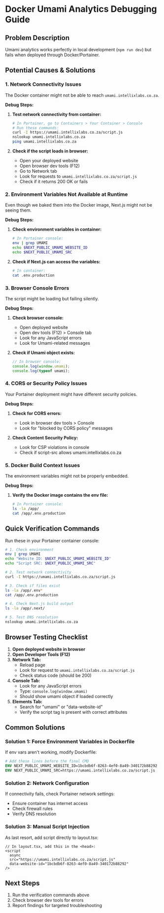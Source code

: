 # Docker Umami Analytics Debugging Guide

## Problem Description
Umami analytics works perfectly in local development (`npm run dev`) but fails when deployed through Docker/Portainer.

## Potential Causes & Solutions

### 1. Network Connectivity Issues
The Docker container might not be able to reach `umami.intellixlabs.co.za`.

**Debug Steps:**
1. **Test network connectivity from container:**
   ```bash
   # In Portainer, go to Containers > Your Container > Console
   # Run these commands:
   curl -I https://umami.intellixlabs.co.za/script.js
   nslookup umami.intellixlabs.co.za
   ping umami.intellixlabs.co.za
   ```

2. **Check if the script loads in browser:**
   - Open your deployed website
   - Open browser dev tools (F12)
   - Go to Network tab
   - Look for requests to `umami.intellixlabs.co.za/script.js`
   - Check if it returns 200 OK or fails

### 2. Environment Variables Not Available at Runtime
Even though we baked them into the Docker image, Next.js might not be seeing them.

**Debug Steps:**
1. **Check environment variables in container:**
   ```bash
   # In Portainer console:
   env | grep UMAMI
   echo $NEXT_PUBLIC_UMAMI_WEBSITE_ID
   echo $NEXT_PUBLIC_UMAMI_SRC
   ```

2. **Check if Next.js can access the variables:**
   ```bash
   # In container:
   cat .env.production
   ```

### 3. Browser Console Errors
The script might be loading but failing silently.

**Debug Steps:**
1. **Check browser console:**
   - Open deployed website
   - Open dev tools (F12) > Console tab
   - Look for any JavaScript errors
   - Look for Umami-related messages

2. **Check if Umami object exists:**
   ```javascript
   // In browser console:
   console.log(window.umami);
   console.log(typeof umami);
   ```

### 4. CORS or Security Policy Issues
Your Portainer deployment might have different security policies.

**Debug Steps:**
1. **Check for CORS errors:**
   - Look in browser dev tools > Console
   - Look for "blocked by CORS policy" messages

2. **Check Content Security Policy:**
   - Look for CSP violations in console
   - Check if script-src allows umami.intellixlabs.co.za

### 5. Docker Build Context Issues
The environment variables might not be properly embedded.

**Debug Steps:**
1. **Verify the Docker image contains the env file:**
   ```bash
   # In Portainer console:
   ls -la /app/
   cat /app/.env.production
   ```

## Quick Verification Commands

Run these in your Portainer container console:

```bash
# 1. Check environment
env | grep UMAMI
echo "Website ID: $NEXT_PUBLIC_UMAMI_WEBSITE_ID"
echo "Script SRC: $NEXT_PUBLIC_UMAMI_SRC"

# 2. Test network connectivity
curl -I https://umami.intellixlabs.co.za/script.js

# 3. Check if files exist
ls -la /app/.env*
cat /app/.env.production

# 4. Check Next.js build output
ls -la /app/.next/

# 5. Test DNS resolution
nslookup umami.intellixlabs.co.za
```

## Browser Testing Checklist

1. **Open deployed website in browser**
2. **Open Developer Tools (F12)**
3. **Network Tab:**
   - Reload page
   - Look for request to `umami.intellixlabs.co.za/script.js`
   - Check status code (should be 200)
4. **Console Tab:**
   - Look for any JavaScript errors
   - Type: `console.log(window.umami)` 
   - Should show umami object if loaded correctly
5. **Elements Tab:**
   - Search for "umami" or "data-website-id"
   - Verify the script tag is present with correct attributes

## Common Solutions

### Solution 1: Force Environment Variables in Dockerfile
If env vars aren't working, modify Dockerfile:

```dockerfile
# Add these lines before the final CMD
ENV NEXT_PUBLIC_UMAMI_WEBSITE_ID=1bcbdb6f-8263-4ef0-8a49-340172b88292
ENV NEXT_PUBLIC_UMAMI_SRC=https://umami.intellixlabs.co.za/script.js
```

### Solution 2: Network Configuration
If connectivity fails, check Portainer network settings:
- Ensure container has internet access
- Check firewall rules
- Verify DNS resolution

### Solution 3: Manual Script Injection
As last resort, add script directly to layout.tsx:

```tsx
// In layout.tsx, add this in the <head>:
<script
  async
  src="https://umami.intellixlabs.co.za/script.js"
  data-website-id="1bcbdb6f-8263-4ef0-8a49-340172b88292"
/>
```

## Next Steps
1. Run the verification commands above
2. Check browser dev tools for errors
3. Report findings for targeted troubleshooting